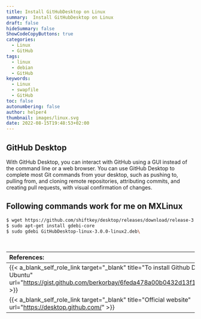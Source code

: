 ```yaml
---
title: Install GitHubDesktop on Linux
summary:  Install GitHubDesktop on Linux
draft: false
hideSummary: false
ShowCodeCopyButtons: true
categories:
  - Linux
  - GitHub
tags:
  - linux
  - debian
  - GitHub
keywords:
  - Linux
  - swapfile
  - GitHub
toc: false
autonumbering: false
author: helper4
thumbnail: images/linux.svg
date: 2022-08-15T19:48:53+02:00
---
```


## GitHub Desktop

With GitHub Desktop, you can interact with GitHub using a GUI instead of the command line or a web browser. You can use GitHub Desktop to complete most Git commands from your desktop, such as pushing to, pulling from, and cloning remote repositories, attributing commits, and creating pull requests, with visual confirmation of changes.

## Following commands work for me on MXLinux

```bash
$ wget https://github.com/shiftkey/desktop/releases/download/release-3.0.0-linux2/GitHubDesktop-linux-3.0.0-linux2.deb
$ sudo apt-get install gdebi-core
$ sudo gdebi GitHubDesktop-linux-3.0.0-linux2.deb\
```
&nbsp;

| **References:**  |
| :--- |
|  {{< a_blank_self_role_link target="_blank" title="To install Github Desktop for Ubuntu" url="https://gist.github.com/berkorbay/6feda478a00b0432d13f1fc0a50467f1" >}}  | 
|  {{< a_blank_self_role_link target="_blank" title="Official website" url="https://desktop.github.com/" >}} |

&nbsp;